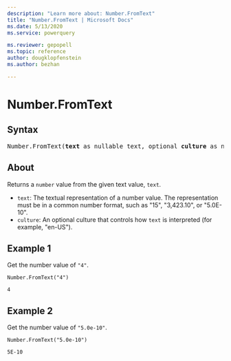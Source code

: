 ```yaml
---
description: "Learn more about: Number.FromText"
title: "Number.FromText | Microsoft Docs"
ms.date: 5/13/2020
ms.service: powerquery

ms.reviewer: gepopell
ms.topic: reference
author: dougklopfenstein
ms.author: bezhan

---
```

# Number.FromText

## Syntax

<pre>
Number.FromText(<b>text</b> as nullable text, optional <b>culture</b> as nullable text) as nullable number
</pre>
  
## About  
Returns a `number` value from the given text value, `text`. <ul> <li><code>text</code>: The textual representation of a number value. The representation must be in a common number format, such as "15", "3,423.10", or "5.0E-10".</li> <li><code>culture</code>: An optional culture that controls how `text` is interpreted (for example, "en-US").</li> </ul>

## Example 1
Get the number value of `"4"`.

```powerquery-m
Number.FromText("4")
```

`4`

## Example 2
Get the number value of `"5.0e-10"`.

```powerquery-m
Number.FromText("5.0e-10")
```

`5E-10`
